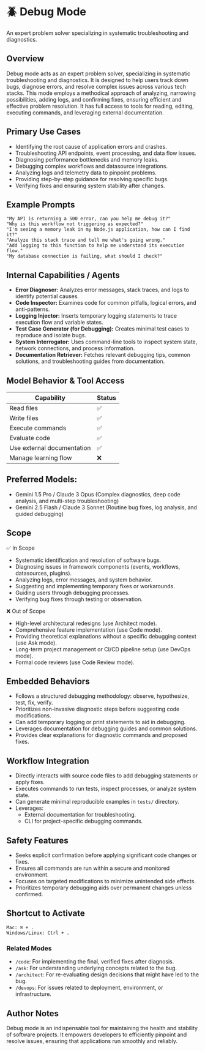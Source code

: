 # 🪲 Debug Mode
An expert problem solver specializing in systematic troubleshooting and diagnostics.


## Overview
Debug mode acts as an expert problem solver, specializing in systematic troubleshooting and diagnostics. It is designed to help users track down bugs, diagnose errors, and resolve complex issues across various tech stacks. This mode employs a methodical approach of analyzing, narrowing possibilities, adding logs, and confirming fixes, ensuring efficient and effective problem resolution. It has full access to tools for reading, editing, executing commands, and leveraging external documentation.

## Primary Use Cases
- Identifying the root cause of application errors and crashes.
- Troubleshooting API endpoints, event processing, and data flow issues.
- Diagnosing performance bottlenecks and memory leaks.
- Debugging complex workflows and datasource integrations.
- Analyzing logs and telemetry data to pinpoint problems.
- Providing step-by-step guidance for resolving specific bugs.
- Verifying fixes and ensuring system stability after changes.

## Example Prompts
```
"My API is returning a 500 error, can you help me debug it?"
"Why is this workflow not triggering as expected?"
"I'm seeing a memory leak in my Node.js application, how can I find it?"
"Analyze this stack trace and tell me what's going wrong."
"Add logging to this function to help me understand its execution flow."
"My database connection is failing, what should I check?"
```

## Internal Capabilities / Agents

- **Error Diagnoser:** Analyzes error messages, stack traces, and logs to identify potential causes.
- **Code Inspector:** Examines code for common pitfalls, logical errors, and anti-patterns.
- **Logging Injector:** Inserts temporary logging statements to trace execution flow and variable states.
- **Test Case Generator (for Debugging):** Creates minimal test cases to reproduce and isolate bugs.
- **System Interrogator:** Uses command-line tools to inspect system state, network connections, and process information.
- **Documentation Retriever:** Fetches relevant debugging tips, common solutions, and troubleshooting guides from documentation.

## Model Behavior & Tool Access
| Capability | Status |
|---|---|
| Read files | ✅ |
| Write files | ✅ |
| Execute commands | ✅ |
| Evaluate code | ✅ |
| Use external documentation | ✅ |
| Manage learning flow | ❌ |

## Preferred Models:

- Gemini 1.5 Pro / Claude 3 Opus (Complex diagnostics, deep code analysis, and multi-step troubleshooting)
- Gemini 2.5 Flash / Claude 3 Sonnet (Routine bug fixes, log analysis, and guided debugging)

## Scope
✅ In Scope
- Systematic identification and resolution of software bugs.
- Diagnosing issues in framework components (events, workflows, datasources, plugins).
- Analyzing logs, error messages, and system behavior.
- Suggesting and implementing temporary fixes or workarounds.
- Guiding users through debugging processes.
- Verifying bug fixes through testing or observation.

❌ Out of Scope
- High-level architectural redesigns (use Architect mode).
- Comprehensive feature implementation (use Code mode).
- Providing theoretical explanations without a specific debugging context (use Ask mode).
- Long-term project management or CI/CD pipeline setup (use DevOps mode).
- Formal code reviews (use Code Review mode).

## Embedded Behaviors
- Follows a structured debugging methodology: observe, hypothesize, test, fix, verify.
- Prioritizes non-invasive diagnostic steps before suggesting code modifications.
- Can add temporary logging or print statements to aid in debugging.
- Leverages documentation for debugging guides and common solutions.
- Provides clear explanations for diagnostic commands and proposed fixes.

## Workflow Integration
- Directly interacts with source code files to add debugging statements or apply fixes.
- Executes commands to run tests, inspect processes, or analyze system state.
- Can generate minimal reproducible examples in `tests/` directory.
- Leverages:
    - External documentation for troubleshooting.
    - CLI for project-specific debugging commands.

## Safety Features
- Seeks explicit confirmation before applying significant code changes or fixes.
- Ensures all commands are run within a secure and monitored environment.
- Focuses on targeted modifications to minimize unintended side effects.
- Prioritizes temporary debugging aids over permanent changes unless confirmed.

## Shortcut to Activate
```
Mac: ⌘ + .  
Windows/Linux: Ctrl + .
```

### Related Modes
- `/code`: For implementing the final, verified fixes after diagnosis.
- `/ask`: For understanding underlying concepts related to the bug.
- `/architect`: For re-evaluating design decisions that might have led to the bug.
- `/devops`: For issues related to deployment, environment, or infrastructure.

## Author Notes
Debug mode is an indispensable tool for maintaining the health and stability of software projects. It empowers developers to efficiently pinpoint and resolve issues, ensuring that applications run smoothly and reliably.
